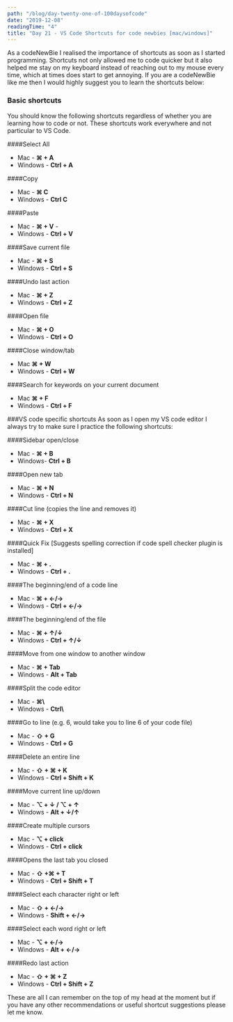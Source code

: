 ```yaml
---
path: "/blog/day-twenty-one-of-100daysofcode"
date: "2019-12-08"
readingTime: "4"
title: "Day 21 - VS Code Shortcuts for code newbies [mac/windows]"
---
```


As a codeNewBie I realised the importance of shortcuts as soon as I started programming. Shortcuts not only allowed me to code quicker but it also helped me stay on my keyboard instead of reaching out to my mouse every time, which at times does start to get annoying. If you are a codeNewBie like me then I would highly suggest you to learn the shortcuts below: 


### Basic shortcuts
You should know the following shortcuts regardless of whether you are learning how to code or not. These shortcuts work everywhere and not particular to VS Code.  

####Select All
- Mac - **⌘ + A** 
- Windows - **Ctrl + A** 

####Copy
- Mac - **⌘ C**
- Windows - **Ctrl C** 

####Paste
- Mac - **⌘ + V** - 
- Windows - **Ctrl + V** 

####Save current file
- Mac - **⌘ + S**
- Windows - **Ctrl + S** 

####Undo last action
- Mac - **⌘ + Z**
- Windows - **Ctrl + Z** 

####Open file
- Mac - **⌘ + O**
- Windows - **Ctrl + O** 

####Close window/tab
- Mac **⌘ + W**
- Windows - **Ctrl + W** 

####Search for keywords on your current document
- Mac **⌘ + F** 
- Windows - **Ctrl + F** 

###VS code specific shortcuts
As soon as I open my VS code editor I always try to make sure I practice the following shortcuts:

####Sidebar open/close
- Mac - **⌘ + B** 
- Windows- **Ctrl + B** 

####Open new tab
- Mac - **⌘ + N**
- Windows - **Ctrl + N** 

####Cut line (copies the line and removes it)
- Mac - **⌘ + X** 
- Windows - **Ctrl + X** 

####Quick Fix [Suggests spelling correction if code spell checker plugin is installed]
- Mac - **⌘ + .**
- Windows - **Ctrl + .** 

####The beginning/end of a code line

- Mac - **⌘ + ←/→**
- Windows - **Ctrl + ←/→**

####The beginning/end of the file

- Mac - **⌘ + ↑/↓**
- Windows - **Ctrl + ↑/↓**

####Move from one window to another window

- Mac - **⌘ + Tab**
- Windows - **Alt + Tab**

####Split the code editor
- Mac - **⌘\\**
- Windows - **Ctrl\\**

####Go to line (e.g. 6, would take you to line 6 of your code file)
- Mac - **⇧ + G**
- Windows - **Ctrl + G**

####Delete an entire line

- Mac - **⇧ + ⌘ + K**
- Windows - **Ctrl + Shift + K**

####Move current line up/down
- Mac - **⌥ + ↓ / ⌥ + ↑**
- Windows - **Alt + ↓/↑**

####Create multiple cursors

- Mac - **⌥ + click**
- Windows - **Ctrl + click**

####Opens the last tab you closed
- Mac - **⇧ +⌘ + T**
- Windows - **Ctrl + Shift + T**

####Select each character right or left 
- Mac - **⇧ + ←/→**
- Windows - **Shift + ←/→**

####Select each word right or left
- Mac - **⌥ + ←/→**
- Windows - **Alt + ←/→**

####Redo last action
- Mac - **⇧ + ⌘ + Z**
- Windows - **Ctrl + Shift + Z**

These are all I can remember on the top of my head at the moment but if you have any other recommendations or useful shortcut suggestions please let me know. 
